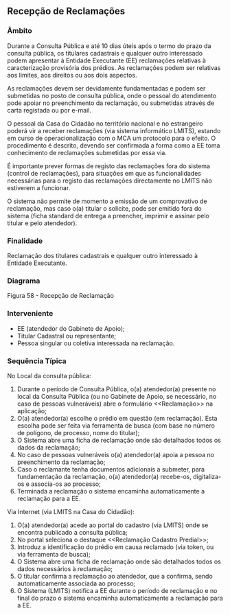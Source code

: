 ## Recepção de Reclamações

### Âmbito

Durante a Consulta Pública e até 10 dias úteis após o termo do prazo da consulta pública, os titulares cadastrais e qualquer outro interessado podem apresentar à Entidade Executante \(EE\) reclamações relativas à caracterização provisória dos prédios. As reclamações podem ser relativas aos limites, aos direitos ou aos dois aspectos.

As reclamações devem ser devidamente fundamentadas e podem ser submetidas no posto de consulta pública, onde o pessoal do atendimento pode apoiar no preenchimento da reclamação, ou submetidas através de carta registada ou por e-mail.

O pessoal da Casa do Cidadão no território nacional e no estrangeiro poderá vir a receber reclamações \(via sistema informático LMITS\), estando em curso de operacionalização com o MCA um protocolo para o efeito. O procedimento é descrito, devendo ser confirmada a forma como a EE toma conhecimento de reclamações submetidas por essa via.

É importante prever formas de registo das reclamações fora do sistema \(control de reclamações\), para situações em que as funcionalidades necessárias para o registo das reclamações directamente no LMITS não estiverem a funcionar.

O sistema não permite de momento a emissão de um comprovativo de reclamação, mas caso o\(a\) titular o solicite, pode ser emitido fora do sistema \(ficha standard de entrega a preencher, imprimir e assinar pelo titular e pelo atendedor\).

### Finalidade

Reclamação dos titulares cadastrais e qualquer outro interessado à Entidade Executante.

### Diagrama

Figura 58 - Recepção de Reclamação

### Interveniente

* EE \(atendedor do Gabinete de Apoio\);
* Titular Cadastral ou representante;
* Pessoa singular ou coletiva interessada na reclamação.

### Sequência Típica

No Local da consulta pública:

1. Durante o período de Consulta Pública, o\(a\) atendedor\(a\) presente no local da Consulta Pública \(ou no Gabinete de Apoio, se necessário, no caso de pessoas vulneráveis\) abre o formulário &lt;&lt;Reclamação&gt;&gt; na aplicação;
2. O\(a\) atendedor\(a\) escolhe o prédio em questão \(em reclamação\). Esta escolha pode ser feita via ferramenta de busca \(com base no número de polígono, de processo, nome do titular\);
3. O Sistema abre uma ficha de reclamação onde são detalhados todos os dados da reclamação;
4. No caso de pessoas vulneráveis o\(a\) atendedor\(a\) apoia a pessoa no preenchimento da reclamação;
5. Caso o reclamante tenha documentos adicionais a submeter, para fundamentação da reclamação, o\(a\) atendedor\(a\) recebe-os, digitaliza-os e associa-os ao processo;
6. Terminada a reclamação o sistema encaminha automaticamente a reclamação para a EE.

Via Internet \(via LMITS na Casa do Cidadão\):

1. O\(a\) atendedor\(a\) acede ao portal do cadastro \(via LMITS\) onde se encontra publicado a consulta pública;
2. No portal seleciona o destaque &lt;&lt;Reclamação Cadastro Predial&gt;&gt;;
3. Introduz a identificação do prédio em causa reclamado \(via token, ou via ferramenta de busca\);
4. O Sistema abre uma ficha de reclamação onde são detalhados todos os dados necessários à reclamação;
5. O titular confirma a reclamação ao atendedor, que a confirma, sendo automaticamente associada ao processo;
6. O Sistema \(LMITS\) notifica a EE durante o período de reclamação e no final do prazo o sistema encaminha automaticamente a reclamação para a EE.



